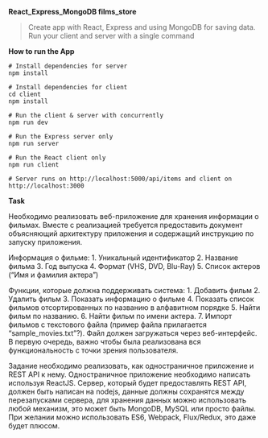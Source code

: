 **React_Express_MongoDB films_store**
> Create app with React, Express and using MongoDB for saving data. Run your client and server with a single command


**How to run the App**

```
# Install dependencies for server
npm install

# Install dependencies for client
cd client
npm install

# Run the client & server with concurrently
npm run dev

# Run the Express server only
npm run server

# Run the React client only
npm run client

# Server runs on http://localhost:5000/api/items and client on http://localhost:3000
```

**Task**

Необходимо реализовать веб-приложение для хранения информации о фильмах. Вместе с реализацией требуется предоставить документ объясняющий архитектуру приложения и содержащий инструкцию по запуску приложения. 

Информация о фильме: 1. Уникальный идентификатор 2. Название фильма 3. Год выпуска 4. Формат (VHS, DVD, Blu-Ray) 5. Список актеров (“Имя и фамилия актера”) 

Функции, которые должна поддерживать система: 1. Добавить фильм 2. Удалить фильм 3. Показать информацию о фильме 4. Показать список фильмов отсортированных по названию в алфавитном порядке 5. Найти фильм по названию. 6. Найти фильм по имени актера. 7. Импорт фильмов с текстового файла (пример файла прилагается “sample_movies.txt”?). Файл должен загружаться через веб-интерфейс. 
 В первую очередь, важно чтобы была реализована вся функциональность с точки зрения пользователя.  
 
Задание необходимо реализовать, как одностраничное приложение и REST API к нему. Одностраничное приложение необходимо написать используя ReactJS. Сервер, который будет предоставлять REST API, должен быть написан на nodejs, данные должны сохранятся между перезапусками сервера, для хранения данных можно использовать любой механизм, это может быть MongoDB, MySQL или просто файлы. При желании можно использовать ES6, Webpack, Flux/Redux, это даже будет плюсом. 
 
